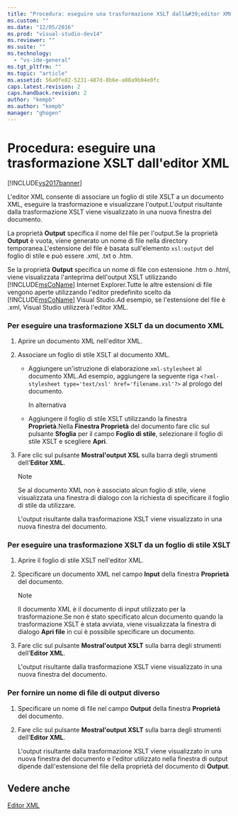 ```yaml
---
title: "Procedura: eseguire una trasformazione XSLT dall&#39;editor XML | Microsoft Docs"
ms.custom: ""
ms.date: "12/05/2016"
ms.prod: "visual-studio-dev14"
ms.reviewer: ""
ms.suite: ""
ms.technology: 
  - "vs-ide-general"
ms.tgt_pltfrm: ""
ms.topic: "article"
ms.assetid: 56a0fe82-5231-487d-8b6e-a08a9b04e0fc
caps.latest.revision: 2
caps.handback.revision: 2
author: "kempb"
ms.author: "kempb"
manager: "ghogen"
---
```

# Procedura: eseguire una trasformazione XSLT dall&#39;editor XML
[!INCLUDE[vs2017banner](../code-quality/includes/vs2017banner.md)]

L'editor XML consente di associare un foglio di stile XSLT a un documento XML, eseguire la trasformazione e visualizzare l'output.L'output risultante dalla trasformazione XSLT viene visualizzato in una nuova finestra del documento.  
  
 La proprietà **Output** specifica il nome del file per l'output.Se la proprietà **Output** è vuota, viene generato un nome di file nella directory temporanea.L'estensione del file è basata sull'elemento `xsl:output` del foglio di stile e può essere .xml, .txt o .htm.  
  
 Se la proprietà **Output** specifica un nome di file con estensione .htm o .html, viene visualizzata l'anteprima dell'output XSLT utilizzando [!INCLUDE[msCoName](../xml-tools/includes/msconame_md.md)] Internet Explorer.Tutte le altre estensioni di file vengono aperte utilizzando l'editor predefinito scelto da [!INCLUDE[msCoName](../xml-tools/includes/msconame_md.md)] Visual Studio.Ad esempio, se l'estensione del file è .xml, Visual Studio utilizzerà l'editor XML.  
  
### Per eseguire una trasformazione XSLT da un documento XML  
  
1.  Aprire un documento XML nell'editor XML.  
  
2.  Associare un foglio di stile XSLT al documento XML.  
  
    -   Aggiungere un'istruzione di elaborazione `xml-stylesheet` al documento XML.Ad esempio, aggiungere la seguente riga `<?xml-stylesheet type='text/xsl' href='filename.xsl'?>` al prologo del documento.  
  
         In alternativa  
  
    -   Aggiungere il foglio di stile XSLT utilizzando la finestra **Proprietà**.Nella **Finestra Proprietà** del documento fare clic sul pulsante **Sfoglia** per il campo **Foglio di stile**, selezionare il foglio di stile XSLT e scegliere **Apri**.  
  
3.  Fare clic sul pulsante **Mostral'output XSL** sulla barra degli strumenti dell'**Editor XML**.  
  
    > [!NOTE]
    >  Se al documento XML non è associato alcun foglio di stile, viene visualizzata una finestra di dialogo con la richiesta di specificare il foglio di stile da utilizzare.  
    >   
    >  L'output risultante dalla trasformazione XSLT viene visualizzato in una nuova finestra del documento.  
  
### Per eseguire una trasformazione XSLT da un foglio di stile XSLT  
  
1.  Aprire il foglio di stile XSLT nell'editor XML.  
  
2.  Specificare un documento XML nel campo **Input** della finestra **Proprietà** del documento.  
  
    > [!NOTE]
    >  Il documento XML è il documento di input utilizzato per la trasformazione.Se non è stato specificato alcun documento quando la trasformazione XSLT è stata avviata, viene visualizzata la finestra di dialogo **Apri file** in cui è possibile specificare un documento.  
  
3.  Fare clic sul pulsante **Mostral'output XSLT** sulla barra degli strumenti dell'**Editor XML**.  
  
     L'output risultante dalla trasformazione XSLT viene visualizzato in una nuova finestra del documento.  
  
### Per fornire un nome di file di output diverso  
  
1.  Specificare un nome di file nel campo **Output** della finestra **Proprietà** del documento.  
  
2.  Fare clic sul pulsante **Mostral'output XSLT** sulla barra degli strumenti dell'**Editor XML**.  
  
     L'output risultante dalla trasformazione XSLT viene visualizzato in una nuova finestra del documento e l'editor utilizzato nella finestra di output dipende dall'estensione del file della proprietà del documento di **Output**.  
  
## Vedere anche  
 [Editor XML](../xml-tools/xml-editor.md)